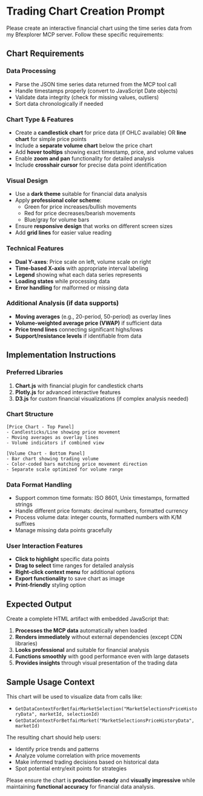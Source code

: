 # Trading Chart Creation Prompt

Please create an interactive financial chart using the time series data from my Bfexplorer MCP server. Follow these specific requirements:

## Chart Requirements

### Data Processing
- Parse the JSON time series data returned from the MCP tool call
- Handle timestamps properly (convert to JavaScript Date objects)
- Validate data integrity (check for missing values, outliers)
- Sort data chronologically if needed

### Chart Type & Features
- Create a **candlestick chart** for price data (if OHLC available) OR **line chart** for simple price points
- Include a **separate volume chart** below the price chart
- Add **hover tooltips** showing exact timestamp, price, and volume values
- Enable **zoom and pan** functionality for detailed analysis
- Include **crosshair cursor** for precise data point identification

### Visual Design
- Use a **dark theme** suitable for financial data analysis
- Apply **professional color scheme**: 
  - Green for price increases/bullish movements
  - Red for price decreases/bearish movements  
  - Blue/gray for volume bars
- Ensure **responsive design** that works on different screen sizes
- Add **grid lines** for easier value reading

### Technical Features
- **Dual Y-axes**: Price scale on left, volume scale on right
- **Time-based X-axis** with appropriate interval labeling
- **Legend** showing what each data series represents
- **Loading states** while processing data
- **Error handling** for malformed or missing data

### Additional Analysis (if data supports)
- **Moving averages** (e.g., 20-period, 50-period) as overlay lines
- **Volume-weighted average price (VWAP)** if sufficient data
- **Price trend lines** connecting significant highs/lows
- **Support/resistance levels** if identifiable from data

## Implementation Instructions

### Preferred Libraries
1. **Chart.js** with financial plugin for candlestick charts
2. **Plotly.js** for advanced interactive features
3. **D3.js** for custom financial visualizations (if complex analysis needed)

### Chart Structure
```
[Price Chart - Top Panel]
- Candlesticks/Line showing price movement
- Moving averages as overlay lines
- Volume indicators if combined view

[Volume Chart - Bottom Panel]  
- Bar chart showing trading volume
- Color-coded bars matching price movement direction
- Separate scale optimized for volume range
```

### Data Format Handling
- Support common time formats: ISO 8601, Unix timestamps, formatted strings
- Handle different price formats: decimal numbers, formatted currency
- Process volume data: integer counts, formatted numbers with K/M suffixes
- Manage missing data points gracefully

### User Interaction Features
- **Click to highlight** specific data points
- **Drag to select** time ranges for detailed analysis  
- **Right-click context menu** for additional options
- **Export functionality** to save chart as image
- **Print-friendly** styling option

## Expected Output

Create a complete HTML artifact with embedded JavaScript that:
1. **Processes the MCP data** automatically when loaded
2. **Renders immediately** without external dependencies (except CDN libraries)
3. **Looks professional** and suitable for financial analysis
4. **Functions smoothly** with good performance even with large datasets
5. **Provides insights** through visual presentation of the trading data

## Sample Usage Context

This chart will be used to visualize data from calls like:
- `GetDataContextForBetfairMarketSelection("MarketSelectionsPriceHistoryData", marketId, selectionId)`
- `GetDataContextForBetfairMarket("MarketSelectionsPriceHistoryData", marketId)`

The resulting chart should help users:
- Identify price trends and patterns
- Analyze volume correlation with price movements
- Make informed trading decisions based on historical data
- Spot potential entry/exit points for strategies

Please ensure the chart is **production-ready** and **visually impressive** while maintaining **functional accuracy** for financial data analysis.